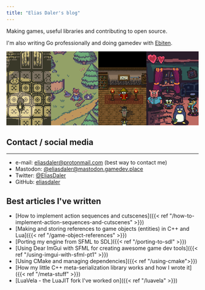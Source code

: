 ```yaml
---
title: "Elias Daler's blog"
---
```


Making games, useful libraries and contributing to open source.

I'm also writing Go professionally and doing gamedev with [Ebiten](https://ebiten.org/).

![banner](banner.png)

## Contact / social media

___

* e-mail: [eliasdaler@protonmail.com](mailto:eliasdaler@protonmail.com) (best way to contact me)
* Mastodon: [@eliasdaler@mastodon.gamedev.place](https://mastodon.gamedev.place/@eliasdaler)
* Twitter: [@EliasDaler](https://twitter.com/EliasDaler)
* GitHub: [eliasdaler](https://github.com/eliasdaler)

## Best articles I've written

- [How to implement action sequences and cutscenes]({{< ref "/how-to-implement-action-sequences-and-cutscenes" >}})
- [Making and storing references to game objects (entities) in C++ and Lua]({{< ref "/game-object-references" >}})
- [Porting my engine from SFML to SDL]({{< ref "/porting-to-sdl" >}})
- [Using Dear ImGui with SFML for creating awesome game dev tools]({{< ref "/using-imgui-with-sfml-pt1" >}})
- [Using CMake and managing dependencies]({{< ref "/using-cmake">}})
- [How my little C++ meta-serialization library works and how I wrote it]({{< ref "/meta-stuff" >}})
- [LuaVela - the LuaJIT fork I've worked on]({{< ref "/luavela" >}})

